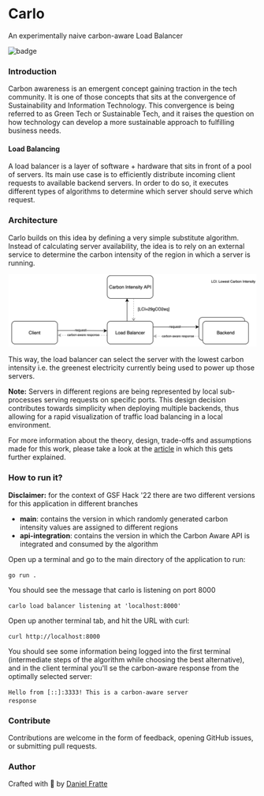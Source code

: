 # Carlo
An experimentally naive carbon-aware Load Balancer

![badge](https://img.shields.io/badge/green-tech-brightgreen)

### Introduction

Carbon awareness is an emergent concept gaining traction in the tech community. It is one
of those concepts that sits at the convergence of Sustainability and Information Technology. This convergence
is being referred to as Green Tech or Sustainable Tech, and it raises the question on how technology can develop
a more sustainable approach to fulfilling business needs.

#### Load Balancing

A load balancer is a layer of software + hardware that sits in front of a pool of servers.
Its main use case is to efficiently distribute incoming client requests to available backend servers.
In order to do so, it executes different types of algorithms to determine which server should serve which request.


### Architecture

Carlo builds on this idea by defining a very simple substitute algorithm. Instead of calculating server availability,
the idea is to rely on an external service to determine the carbon intensity of the region in which a server is running.

![carlo](./img/carlo-architecture.png)

This way, the load balancer can select the server with the lowest carbon intensity i.e. the greenest electricity currently
being used to power up those servers.

**Note:** Servers in different regions are being represented by local sub-processes serving requests on specific ports. This design 
decision contributes towards simplicity when deploying multiple backends, thus allowing for a rapid visualization of traffic
load balancing in a local environment.

For more information about the theory, design, trade-offs and assumptions made for this work, please take a look at the [article](https://medium.com/@drfratte/carlo-carbon-aware-load-balancing-f02982999b75)
in which this gets further explained.

### How to run it?

**Disclaimer:** for the context of GSF Hack '22 there are two different versions for this application in different branches
* **main**: contains the version in which randomly generated carbon intensity values are assigned to different regions
* **api-integration**: contains the version in which the Carbon Aware API is integrated and consumed by the algorithm

Open up a terminal and go to the main directory of the application to run:

<code>go run .</code>

You should see the message that carlo is listening on port 8000

<code>carlo load balancer listening at 'localhost:8000'</code>

Open up another terminal tab, and hit the URL with curl:

<code>curl http://localhost:8000</code>

You should see some information being logged into the first terminal (intermediate steps of the algorithm while choosing
the best alternative), and in the client terminal you'll se the carbon-aware response from the optimally
selected server:

<code>Hello from [::]:3333! This is a carbon-aware server response</code>

### Contribute

Contributions are welcome in the form of feedback, opening GitHub issues, or submitting pull requests.

### Author

Crafted with 💚 by [Daniel Fratte](https://www.linkedin.com/in/drfratte/)
